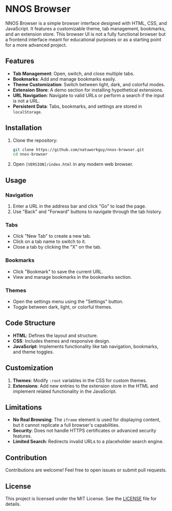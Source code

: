 # NNOS Browser

NNOS Browser is a simple browser interface designed with HTML, CSS, and JavaScript. It features a customizable theme, tab management, bookmarks, and an extension store. This browser UI is not a fully functional browser but a frontend interface meant for educational purposes or as a starting point for a more advanced project.

## Features

- **Tab Management**: Open, switch, and close multiple tabs.
- **Bookmarks**: Add and manage bookmarks easily.
- **Theme Customization**: Switch between light, dark, and colorful modes.
- **Extension Store**: A demo section for installing hypothetical extensions.
- **URL Navigation**: Navigate to valid URLs or perform a search if the input is not a URL.
- **Persistent Data**: Tabs, bookmarks, and settings are stored in `localStorage`.

## Installation

1. Clone the repository:
   ```bash
   git clone https://github.com/natuworkguy/nnos-browser.git
   cd nnos-browser
   ```
2. Open `[VERSION]/index.html` in any modern web browser.

## Usage

### Navigation
1. Enter a URL in the address bar and click "Go" to load the page.
2. Use "Back" and "Forward" buttons to navigate through the tab history.

### Tabs
- Click "New Tab" to create a new tab.
- Click on a tab name to switch to it.
- Close a tab by clicking the "X" on the tab.

### Bookmarks
- Click "Bookmark" to save the current URL.
- View and manage bookmarks in the bookmarks section.

### Themes
- Open the settings menu using the "Settings" button.
- Toggle between dark, light, or colorful themes.

## Code Structure

- **HTML**: Defines the layout and structure.
- **CSS**: Includes themes and responsive design.
- **JavaScript**: Implements functionality like tab navigation, bookmarks, and theme toggles.

## Customization

1. **Themes**: Modify `:root` variables in the CSS for custom themes.
2. **Extensions**: Add new entries to the extension store in the HTML and implement related functionality in the JavaScript.

## Limitations

- **No Real Browsing**: The `iframe` element is used for displaying content, but it cannot replicate a full browser's capabilities.
- **Security**: Does not handle HTTPS certificates or advanced security features.
- **Limited Search**: Redirects invalid URLs to a placeholder search engine.

## Contribution

Contributions are welcome! Feel free to open issues or submit pull requests.

## License
This project is licensed under the MIT License. See the [LICENSE](LICENSE) file for details.
